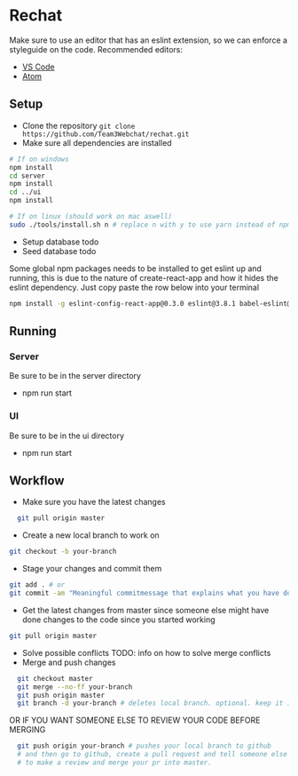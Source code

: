 # Rechat
Make sure to use an editor that has an eslint extension, so we can enforce a styleguide
on the code.
Recommended editors:  
* [VS Code](https://code.visualstudio.com/)  
* [Atom](https://atom.io/)

## Setup
* Clone the repository `git clone https://github.com/Team3Webchat/rechat.git`
* Make sure all dependencies are installed  
```sh
# If on windows
npm install
cd server
npm install
cd ../ui
npm install

# If on linux (should work on mac aswell)
sudo ./tools/install.sh n # replace n with y to use yarn instead of npm
```
* Setup database todo
* Seed database todo

Some global npm packages needs to be installed to get eslint
up and running, this is due to the nature of create-react-app and how
it hides the eslint dependency. Just copy paste the row below into your terminal

```sh
npm install -g eslint-config-react-app@0.3.0 eslint@3.8.1 babel-eslint@7.0.0 eslint-plugin-react@6.4.1 eslint-plugin-import@2.0.1 eslint-plugin-jsx-a11y@2.2.3 eslint-plugin-flowtype@2.21.0
```

## Running
### Server
Be sure to be in the server directory
* npm run start

### UI
Be sure to be in the ui directory
* npm run start

## Workflow
* Make sure you have the latest changes   
```sh
  git pull origin master
```
* Create a new local branch to work on
```sh
git checkout -b your-branch
```
* Stage your changes and commit them
```sh
git add . # or
git commit -am "Meaningful commitmessage that explains what you have done"
```
* Get the latest changes from master since someone else might have done changes to
the code since you started working
```sh
git pull origin master
```
* Solve possible conflicts TODO: info on how to solve merge conflicts
* Merge and push changes
```sh
  git checkout master
  git merge --no-ff your-branch
  git push origin master
  git branch -d your-branch # deletes local branch. optional. keep it if you want
```
OR IF YOU WANT SOMEONE ELSE TO REVIEW YOUR CODE BEFORE MERGING

```sh
  git push origin your-branch # pushes your local branch to github
  # and then go to github, create a pull request and tell someone else
  # to make a review and merge your pr into master.
```
